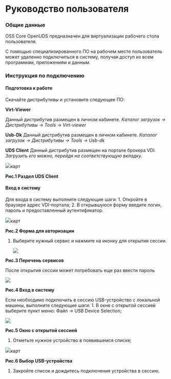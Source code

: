 # Руководство пользователя

### Общие данные <a href="#obshie-dannye" id="obshie-dannye"></a>

OSS Core OpenUDS предназначен для виртуализации рабочего стола пользователя.

С помощью специализированного ПО на рабочем месте пользователь может удаленно подключиться в систему, получая доступ ко всем программам, приложениям и данным.

### Инструкция по подключению <a href="#instrukciya-po-podklyucheniyu" id="instrukciya-po-podklyucheniyu"></a>

#### Подготовка к работе <a href="#podgotovka-k-rabote" id="podgotovka-k-rabote"></a>

Скачайте дистрибутивы и установите следующее ПО:

**Virt-Viewer**

Данный дистрибутив размещен в личном кабинете. _Каталог загрузок -> Дистрибутивы -> Tools -> Virt-viewer_

**Usb-Dk** Данный дистрибутив размещен в личном кабинете. _Каталог загрузок -> Дистрибутивы -> Tools -> Usb-dk_

**UDS Client** Данный дистрибутив размещен на портале брокера VDI. _Загрузить его можно, перейдя на соответствующую вкладку._

![](https://kb.pvhostvm.ru/\~gitbook/image?url=https%3A%2F%2F2603182569-files.gitbook.io%2F%7E%2Ffiles%2Fv0%2Fb%2Fgitbook-x-prod.appspot.com%2Fo%2Fspaces%252F-M6-oafU4c2bTrhoNggH%252Fuploads%252F3GxlngkJUfNOKm7kS6mx%252Fimage.png%3Falt%3Dmedia%26token%3D1da52728-e08d-425b-91f1-6eab34ad284e\&width=768\&dpr=4\&quality=100\&sign=cf6284a12cbef50bd52558344b30bb52487c7ecc47ec023d45565ab9395a2311)карт

**Рис.1 Раздел UDS Client**

#### Вход в систему <a href="#vkhod-v-sistemu" id="vkhod-v-sistemu"></a>

Для входа в систему выполните следующие шаги: 1. Откройте в браузере адрес VDI-портала; 2. В открывшуюся форму введите логин, пароль и предоставленный аутентификатор.

![](https://kb.pvhostvm.ru/\~gitbook/image?url=https%3A%2F%2F2603182569-files.gitbook.io%2F%7E%2Ffiles%2Fv0%2Fb%2Fgitbook-x-prod.appspot.com%2Fo%2Fspaces%252F-M6-oafU4c2bTrhoNggH%252Fuploads%252FMscxEm7iGVRV0V7Bo06b%252Fimage.png%3Falt%3Dmedia%26token%3D0c6935bc-a2d4-4bd2-b36e-1658e53e167b\&width=768\&dpr=4\&quality=100\&sign=6b09005884ceb9f8048a10b2fd1de51be81dcb2cf66fbc0a1f3c4b706ffe3783)карт

**Рис.2 Форма для авторизации**

1.  Выберите нужный сервис и нажмите на иконку для открытия сессии.

    ![](https://kb.pvhostvm.ru/\~gitbook/image?url=https%3A%2F%2F2603182569-files.gitbook.io%2F%7E%2Ffiles%2Fv0%2Fb%2Fgitbook-x-prod.appspot.com%2Fo%2Fspaces%252F-M6-oafU4c2bTrhoNggH%252Fuploads%252FntKheJwjJyxp2Izf4SyA%252Fimage.png%3Falt%3Dmedia%26token%3Df1dcd6e1-1d89-46ce-b19d-ab5634f14c47\&width=768\&dpr=4\&quality=100\&sign=8a8f4c700196d1b87d0ae0ff9e7d2bb147a38fa99b491f8232c9b836af06b760)

**Рис.3 Перечень сервисов**

После открытия сессии может потребовать еще раз ввести пароль

![](https://kb.pvhostvm.ru/\~gitbook/image?url=https%3A%2F%2F2603182569-files.gitbook.io%2F%7E%2Ffiles%2Fv0%2Fb%2Fgitbook-x-prod.appspot.com%2Fo%2Fspaces%252F-M6-oafU4c2bTrhoNggH%252Fuploads%252FyWG4tuZwckt1PQPSj99l%252Flogin.jpg%3Falt%3Dmedia%26token%3D362ea368-86e2-4e85-8e3a-31489d0e9387\&width=768\&dpr=4\&quality=100\&sign=d40816084841845531ac524a52342e6d5c060ada6138ce90887340df9b386738)

**Рис.4 Вход в систему**

Если необходимо подключить в сессию USB-устройство с локальной машины, выполните следующие шаги: 1. В окне с открытой сессией выберите пункт меню: Файл → USB Device Selection;

![](https://kb.pvhostvm.ru/\~gitbook/image?url=https%3A%2F%2F2603182569-files.gitbook.io%2F%7E%2Ffiles%2Fv0%2Fb%2Fgitbook-x-prod.appspot.com%2Fo%2Fspaces%252F-M6-oafU4c2bTrhoNggH%252Fuploads%252F9PWCrdLkxWE8vm1QiDXX%252Fsession.jpg%3Falt%3Dmedia%26token%3D566b9320-f9ed-40d2-86dc-ae1d4c9bfae1\&width=768\&dpr=4\&quality=100\&sign=f64e179ccc8fd015d83af2927048d040bffcab2c3469335dd2ce561d2654611f)

**Рис.5 Окно с открытой сессией**

1. Отметьте нужное устройство в появившемся списке;

![](https://kb.pvhostvm.ru/\~gitbook/image?url=https%3A%2F%2F2603182569-files.gitbook.io%2F%7E%2Ffiles%2Fv0%2Fb%2Fgitbook-legacy-files%2Fo%2Fassets%252F-M6-oafU4c2bTrhoNggH%252Fsync%252F84ba39f80cf88ce19415f24c4aa91887e949b5ef.png%3Fgeneration%3D1588079040185981%26alt%3Dmedia\&width=768\&dpr=4\&quality=100\&sign=ded58df1701da42b2ac9cfa24a39bf9a8f56b4f8963e3b832cb2f941b24d2a43)карт

**Рис.6 Выбор USB-устройства**

1. Закройте список и дождитесь подключения устройства в сессию.





